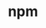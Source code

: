 ---
title: "npm"
layout: cache
categories: [package, develop]
meta: {"compilers": ["apple-clang@=16.0.0", "gcc@=10.2.1", "gcc@=10.5.0", "gcc@=11.1.0", "gcc@=11.4.0", "gcc@=13.3.0", "gcc@=7.5.0", "gcc@=9.4.0", "oneapi@=2024.2.1"], "num_specs": 74, "num_specs_by_stack": {"data-vis-sdk": 8, "developer-tools": 4, "developer-tools-aarch64-linux-gnu": 6, "developer-tools-darwin": 7, "developer-tools-manylinux2014": 1, "developer-tools-x86_64_v3-linux-gnu": 6, "e4s": 7, "e4s-neoverse-v2": 8, "e4s-neoverse_v1": 2, "e4s-oneapi": 24, "e4s-power": 1, "root": 74}, "oss": ["centos7", "rhel8", "sequoia", "ubuntu18.04", "ubuntu20.04", "ubuntu22.04"], "platforms": ["darwin", "linux"], "stacks": ["data-vis-sdk", "developer-tools", "developer-tools-aarch64-linux-gnu", "developer-tools-darwin", "developer-tools-manylinux2014", "developer-tools-x86_64_v3-linux-gnu", "e4s", "e4s-neoverse-v2", "e4s-neoverse_v1", "e4s-oneapi", "e4s-power", "root"], "targets": ["aarch64", "neoverse_v1", "neoverse_v2", "ppc64le", "x86_64_v3"], "versions": ["11.1.0", "9.3.1"]}
spec_details: [{"compiler": "gcc@=13.3.0", "hash": "2ipxmfxjmf5titpoqxfh2wjrzanazrg2", "os": "rhel8", "platform": "linux", "size": "-", "stacks": ["developer-tools-aarch64-linux-gnu", "root"], "target": "aarch64", "variants": ["build_system=generic"], "versions": ["11.1.0"]}, {"compiler": "gcc@=11.1.0", "hash": "2qr5hy3fjag5iemspk4z3gnkot6v4ibf", "os": "ubuntu20.04", "platform": "linux", "size": "-", "stacks": ["data-vis-sdk", "root"], "target": "x86_64_v3", "variants": ["build_system=generic"], "versions": ["11.1.0"]}, {"compiler": "gcc@=10.5.0", "hash": "3laleret2dhjkrt6bf5h45ns5pz2epky", "os": "centos7", "platform": "linux", "size": "-", "stacks": ["developer-tools-x86_64_v3-linux-gnu", "root"], "target": "x86_64_v3", "variants": ["build_system=generic"], "versions": ["9.3.1"]}, {"compiler": "oneapi@=2024.2.1", "hash": "4gxedydu62spxbsfwue74cbcdbpnyif7", "os": "ubuntu22.04", "platform": "linux", "size": "-", "stacks": ["e4s-oneapi", "root"], "target": "x86_64_v3", "variants": ["build_system=generic"], "versions": ["11.1.0"]}, {"compiler": "gcc@=10.5.0", "hash": "4me4hrrxvi5qiybbmaj5gwyg4kfdlqtt", "os": "centos7", "platform": "linux", "size": "-", "stacks": ["developer-tools-x86_64_v3-linux-gnu", "root"], "target": "x86_64_v3", "variants": ["build_system=generic"], "versions": ["11.1.0"]}, {"compiler": "gcc@=13.3.0", "hash": "4mqfpxl7jzuv4z5okgkhrcrcmj3ilcrx", "os": "rhel8", "platform": "linux", "size": "-", "stacks": ["developer-tools-aarch64-linux-gnu", "root"], "target": "aarch64", "variants": ["build_system=generic"], "versions": ["9.3.1"]}, {"compiler": "apple-clang@=16.0.0", "hash": "5z2ktie3cbolk67m2neve7fxydgfwzgu", "os": "sequoia", "platform": "darwin", "size": "-", "stacks": ["developer-tools-darwin", "root"], "target": "aarch64", "variants": ["build_system=generic"], "versions": ["9.3.1"]}, {"compiler": "gcc@=11.4.0", "hash": "6esyqifg5hjra4bdueohkyiicg7d37uk", "os": "ubuntu22.04", "platform": "linux", "size": "-", "stacks": ["e4s-neoverse_v1", "root"], "target": "neoverse_v1", "variants": ["build_system=generic"], "versions": ["9.3.1"]}, {"compiler": "gcc@=11.4.0", "hash": "6fhgyojiafwowuljxwyvkz7dt6uxbbs5", "os": "ubuntu22.04", "platform": "linux", "size": "-", "stacks": ["e4s-neoverse-v2", "root"], "target": "neoverse_v2", "variants": ["build_system=generic"], "versions": ["11.1.0"]}, {"compiler": "oneapi@=2024.2.1", "hash": "7edm7cho6ww74vnocyc47uqiffjh4p23", "os": "ubuntu22.04", "platform": "linux", "size": "-", "stacks": ["e4s-oneapi", "root"], "target": "x86_64_v3", "variants": ["build_system=generic"], "versions": ["11.1.0"]}, {"compiler": "gcc@=11.4.0", "hash": "aaqlt2zt3fi7hieqfbgidacr5sy4jt4m", "os": "ubuntu22.04", "platform": "linux", "size": "-", "stacks": ["e4s-neoverse-v2", "root"], "target": "neoverse_v2", "variants": ["build_system=generic"], "versions": ["9.3.1"]}, {"compiler": "oneapi@=2024.2.1", "hash": "akj2buchbfvy4o2oj2dv23vrwetit3vu", "os": "ubuntu22.04", "platform": "linux", "size": "-", "stacks": ["e4s-oneapi", "root"], "target": "x86_64_v3", "variants": ["build_system=generic"], "versions": ["9.3.1"]}, {"compiler": "oneapi@=2024.2.1", "hash": "aryk3pu3vpnbxz5neaoxpc5xfrylug4o", "os": "ubuntu22.04", "platform": "linux", "size": "-", "stacks": ["e4s-oneapi", "root"], "target": "x86_64_v3", "variants": ["build_system=generic"], "versions": ["9.3.1"]}, {"compiler": "gcc@=11.1.0", "hash": "avd3suzcyh2fookjzsuhc6wklfns6vmb", "os": "ubuntu20.04", "platform": "linux", "size": "-", "stacks": ["data-vis-sdk", "root"], "target": "x86_64_v3", "variants": ["build_system=generic"], "versions": ["11.1.0"]}, {"compiler": "oneapi@=2024.2.1", "hash": "b73ju47dg6akjjdcu775ke62ogpl4dgg", "os": "ubuntu22.04", "platform": "linux", "size": "-", "stacks": ["e4s-oneapi", "root"], "target": "x86_64_v3", "variants": ["build_system=generic"], "versions": ["9.3.1"]}, {"compiler": "oneapi@=2024.2.1", "hash": "bqavtejfjdf6bpew7wayugsxak2gmuvw", "os": "ubuntu22.04", "platform": "linux", "size": "-", "stacks": ["e4s-oneapi", "root"], "target": "x86_64_v3", "variants": ["build_system=generic"], "versions": ["11.1.0"]}, {"compiler": "apple-clang@=16.0.0", "hash": "bw2u4db3ib4m7y4zngso4qn4tj3xonzo", "os": "sequoia", "platform": "darwin", "size": "-", "stacks": ["developer-tools-darwin", "root"], "target": "aarch64", "variants": ["build_system=generic"], "versions": ["9.3.1"]}, {"compiler": "gcc@=10.2.1", "hash": "cqgxbkywr5nzpfbovjk3tzmk46ptavzi", "os": "centos7", "platform": "linux", "size": "-", "stacks": ["developer-tools-manylinux2014", "root"], "target": "x86_64_v3", "variants": ["build_system=generic"], "versions": ["9.3.1"]}, {"compiler": "gcc@=10.5.0", "hash": "cudp5fpwdn4pchfd3y7ufmfexq4wfxgz", "os": "centos7", "platform": "linux", "size": "-", "stacks": ["developer-tools-x86_64_v3-linux-gnu", "root"], "target": "x86_64_v3", "variants": ["build_system=generic"], "versions": ["11.1.0"]}, {"compiler": "gcc@=10.5.0", "hash": "cxkk5x6ehfbvihqwte5vksarndoupggj", "os": "centos7", "platform": "linux", "size": "-", "stacks": ["developer-tools-x86_64_v3-linux-gnu", "root"], "target": "x86_64_v3", "variants": ["build_system=generic"], "versions": ["9.3.1"]}, {"compiler": "oneapi@=2024.2.1", "hash": "d2lzlkct2negiartqwabcjhnbcxs5q5p", "os": "ubuntu22.04", "platform": "linux", "size": "-", "stacks": ["e4s-oneapi", "root"], "target": "x86_64_v3", "variants": ["build_system=generic"], "versions": ["9.3.1"]}, {"compiler": "apple-clang@=16.0.0", "hash": "d5pyrk4ahdpczcbsikn66japlkgmdm27", "os": "sequoia", "platform": "darwin", "size": "-", "stacks": ["developer-tools-darwin", "root"], "target": "aarch64", "variants": ["build_system=generic"], "versions": ["9.3.1"]}, {"compiler": "oneapi@=2024.2.1", "hash": "dluxakmotmfch4hjuh4y5nx6cqmr6qut", "os": "ubuntu22.04", "platform": "linux", "size": "-", "stacks": ["e4s-oneapi", "root"], "target": "x86_64_v3", "variants": ["build_system=generic"], "versions": ["9.3.1"]}, {"compiler": "gcc@=11.4.0", "hash": "dwgkl6n7ts4ddysik3kduha3guizqrko", "os": "ubuntu22.04", "platform": "linux", "size": "-", "stacks": ["e4s-neoverse-v2", "root"], "target": "neoverse_v2", "variants": ["build_system=generic"], "versions": ["9.3.1"]}, {"compiler": "oneapi@=2024.2.1", "hash": "ess7dpouilp4ttlzdwenzahqtp2snavm", "os": "ubuntu22.04", "platform": "linux", "size": "-", "stacks": ["e4s-oneapi", "root"], "target": "x86_64_v3", "variants": ["build_system=generic"], "versions": ["9.3.1"]}, {"compiler": "gcc@=11.1.0", "hash": "eu4liq76zuullpburnjyarqxvqfmg4aw", "os": "ubuntu20.04", "platform": "linux", "size": "-", "stacks": ["data-vis-sdk", "root"], "target": "x86_64_v3", "variants": ["build_system=generic"], "versions": ["11.1.0"]}, {"compiler": "oneapi@=2024.2.1", "hash": "fkfnknozc5jecmapm2tfwdg6637rqoju", "os": "ubuntu22.04", "platform": "linux", "size": "-", "stacks": ["e4s-oneapi", "root"], "target": "x86_64_v3", "variants": ["build_system=generic"], "versions": ["11.1.0"]}, {"compiler": "gcc@=11.1.0", "hash": "ghhb7yjgqkobyua3wgdqm2xtblddvfpd", "os": "ubuntu20.04", "platform": "linux", "size": "-", "stacks": ["data-vis-sdk", "root"], "target": "x86_64_v3", "variants": ["build_system=generic"], "versions": ["9.3.1"]}, {"compiler": "oneapi@=2024.2.1", "hash": "glwgv666ln44a4h5gjfy5gk2i5qto3vy", "os": "ubuntu22.04", "platform": "linux", "size": "-", "stacks": ["e4s-oneapi", "root"], "target": "x86_64_v3", "variants": ["build_system=generic"], "versions": ["11.1.0"]}, {"compiler": "gcc@=7.5.0", "hash": "grkkuwz2xpshi2sq4dlir47ilnwdwjc6", "os": "ubuntu18.04", "platform": "linux", "size": "-", "stacks": ["developer-tools", "root"], "target": "x86_64_v3", "variants": ["build_system=generic"], "versions": ["9.3.1"]}, {"compiler": "apple-clang@=16.0.0", "hash": "h7ry7rahsmekgw7qwtqwxbtuhohs3s2c", "os": "sequoia", "platform": "darwin", "size": "-", "stacks": ["developer-tools-darwin", "root"], "target": "aarch64", "variants": ["build_system=generic"], "versions": ["9.3.1"]}, {"compiler": "gcc@=11.1.0", "hash": "hhkma56r6ulc7gzsltze2llunvgaamn6", "os": "ubuntu20.04", "platform": "linux", "size": "-", "stacks": ["data-vis-sdk", "root"], "target": "x86_64_v3", "variants": ["build_system=generic"], "versions": ["9.3.1"]}, {"compiler": "gcc@=11.1.0", "hash": "hizfgcu6vq6e4wjlzykx2fw3ipi7d4vt", "os": "ubuntu20.04", "platform": "linux", "size": "-", "stacks": ["data-vis-sdk", "root"], "target": "x86_64_v3", "variants": ["build_system=generic"], "versions": ["9.3.1"]}, {"compiler": "gcc@=11.4.0", "hash": "hkpo5avf6343wtqg74w35pv6h6l4kg7y", "os": "ubuntu22.04", "platform": "linux", "size": "-", "stacks": ["e4s-neoverse-v2", "root"], "target": "neoverse_v2", "variants": ["build_system=generic"], "versions": ["9.3.1"]}, {"compiler": "apple-clang@=16.0.0", "hash": "ij3zgjof3bta2oe4h36exgtnlqn2k644", "os": "sequoia", "platform": "darwin", "size": "-", "stacks": ["developer-tools-darwin", "root"], "target": "aarch64", "variants": ["build_system=generic"], "versions": ["11.1.0"]}, {"compiler": "gcc@=11.4.0", "hash": "irh47whv2v2y65hxmxyuj4h2ht3moupg", "os": "ubuntu22.04", "platform": "linux", "size": "-", "stacks": ["e4s-neoverse_v1", "root"], "target": "neoverse_v1", "variants": ["build_system=generic"], "versions": ["9.3.1"]}, {"compiler": "gcc@=11.4.0", "hash": "j2vaqjqphv4vuquhzuydid4qtdykh6k7", "os": "ubuntu22.04", "platform": "linux", "size": "-", "stacks": ["e4s-neoverse-v2", "root"], "target": "neoverse_v2", "variants": ["build_system=generic"], "versions": ["9.3.1"]}, {"compiler": "gcc@=13.3.0", "hash": "jlluzprzfbibhq57iqu5ulao4r3rnuhh", "os": "rhel8", "platform": "linux", "size": "-", "stacks": ["developer-tools-aarch64-linux-gnu", "root"], "target": "aarch64", "variants": ["build_system=generic"], "versions": ["9.3.1"]}, {"compiler": "gcc@=11.4.0", "hash": "jrlcig3wa43qy7amjduewrymd5utybyn", "os": "ubuntu22.04", "platform": "linux", "size": "-", "stacks": ["e4s", "root"], "target": "x86_64_v3", "variants": ["build_system=generic"], "versions": ["9.3.1"]}, {"compiler": "oneapi@=2024.2.1", "hash": "ke46pew454u4rizqfzruswfzmyeu6v7d", "os": "ubuntu22.04", "platform": "linux", "size": "-", "stacks": ["e4s-oneapi", "root"], "target": "x86_64_v3", "variants": ["build_system=generic"], "versions": ["9.3.1"]}, {"compiler": "gcc@=7.5.0", "hash": "keo2g227flmiw4m3ng667ubkh66lvyr2", "os": "ubuntu18.04", "platform": "linux", "size": "-", "stacks": ["developer-tools", "root"], "target": "x86_64_v3", "variants": ["build_system=generic"], "versions": ["9.3.1"]}, {"compiler": "oneapi@=2024.2.1", "hash": "kkd3hldk5fqbb4hijod3exqqxdlwrb2z", "os": "ubuntu22.04", "platform": "linux", "size": "-", "stacks": ["e4s-oneapi", "root"], "target": "x86_64_v3", "variants": ["build_system=generic"], "versions": ["9.3.1"]}, {"compiler": "gcc@=11.4.0", "hash": "kmefejwcy5smqhuusvrh6y4hnp76xvkr", "os": "ubuntu22.04", "platform": "linux", "size": "-", "stacks": ["e4s-neoverse-v2", "root"], "target": "neoverse_v2", "variants": ["build_system=generic"], "versions": ["11.1.0"]}, {"compiler": "gcc@=9.4.0", "hash": "kzcickokw4qtcrwcgpbvjjxmwnzfqahb", "os": "ubuntu20.04", "platform": "linux", "size": "-", "stacks": ["e4s-power", "root"], "target": "ppc64le", "variants": ["build_system=generic"], "versions": ["9.3.1"]}, {"compiler": "gcc@=11.1.0", "hash": "lbqycklpqnnbdrjtsr2gdzxx3ffsiyq4", "os": "ubuntu20.04", "platform": "linux", "size": "-", "stacks": ["data-vis-sdk", "root"], "target": "x86_64_v3", "variants": ["build_system=generic"], "versions": ["9.3.1"]}, {"compiler": "gcc@=11.4.0", "hash": "lixgljtk33okrcu7r6ezjsuaeheacgq5", "os": "ubuntu22.04", "platform": "linux", "size": "-", "stacks": ["e4s", "root"], "target": "x86_64_v3", "variants": ["build_system=generic"], "versions": ["9.3.1"]}, {"compiler": "oneapi@=2024.2.1", "hash": "lmlsvxwctchw2petsobofw35pejrcmri", "os": "ubuntu22.04", "platform": "linux", "size": "-", "stacks": ["e4s-oneapi", "root"], "target": "x86_64_v3", "variants": ["build_system=generic"], "versions": ["9.3.1"]}, {"compiler": "gcc@=11.4.0", "hash": "lxl6uph52pj2jrqfjd22fms5xzzq4znl", "os": "ubuntu22.04", "platform": "linux", "size": "-", "stacks": ["e4s-neoverse-v2", "root"], "target": "neoverse_v2", "variants": ["build_system=generic"], "versions": ["9.3.1"]}, {"compiler": "gcc@=13.3.0", "hash": "mgzvip2vicb6uuq7enbglgptdt7loqil", "os": "rhel8", "platform": "linux", "size": "-", "stacks": ["developer-tools-aarch64-linux-gnu", "root"], "target": "aarch64", "variants": ["build_system=generic"], "versions": ["9.3.1"]}, {"compiler": "gcc@=11.4.0", "hash": "mi5yyqv6wnzvlrimnidngt7aoim3fupt", "os": "ubuntu22.04", "platform": "linux", "size": "-", "stacks": ["e4s", "root"], "target": "x86_64_v3", "variants": ["build_system=generic"], "versions": ["9.3.1"]}, {"compiler": "oneapi@=2024.2.1", "hash": "ml34aadjoeqqyhxnnr45aazabwnuo5am", "os": "ubuntu22.04", "platform": "linux", "size": "-", "stacks": ["e4s-oneapi", "root"], "target": "x86_64_v3", "variants": ["build_system=generic"], "versions": ["11.1.0"]}, {"compiler": "gcc@=13.3.0", "hash": "nxpjy6ifqyeh3wgqn7t3jkip5bxjnw27", "os": "rhel8", "platform": "linux", "size": "-", "stacks": ["developer-tools-aarch64-linux-gnu", "root"], "target": "aarch64", "variants": ["build_system=generic"], "versions": ["9.3.1"]}, {"compiler": "oneapi@=2024.2.1", "hash": "onwbd4ofhfryy5h77yxeljqa5x7gkd72", "os": "ubuntu22.04", "platform": "linux", "size": "-", "stacks": ["e4s-oneapi", "root"], "target": "x86_64_v3", "variants": ["build_system=generic"], "versions": ["11.1.0"]}, {"compiler": "gcc@=7.5.0", "hash": "pxw457zgcsu3nnfsxcatdeqktrgc6ffq", "os": "ubuntu18.04", "platform": "linux", "size": "-", "stacks": ["developer-tools", "root"], "target": "x86_64_v3", "variants": ["build_system=generic"], "versions": ["9.3.1"]}, {"compiler": "oneapi@=2024.2.1", "hash": "qadas7c5ibquujlgkgz7klcjsa2wfk35", "os": "ubuntu22.04", "platform": "linux", "size": "-", "stacks": ["e4s-oneapi", "root"], "target": "x86_64_v3", "variants": ["build_system=generic"], "versions": ["9.3.1"]}, {"compiler": "oneapi@=2024.2.1", "hash": "qfn772xiv655dfm4uvdxbonrrhoy3ko4", "os": "ubuntu22.04", "platform": "linux", "size": "-", "stacks": ["e4s-oneapi", "root"], "target": "x86_64_v3", "variants": ["build_system=generic"], "versions": ["9.3.1"]}, {"compiler": "gcc@=10.5.0", "hash": "qmeuzgsepg4idfqev3jsh2cyjjins5tb", "os": "centos7", "platform": "linux", "size": "-", "stacks": ["developer-tools-x86_64_v3-linux-gnu", "root"], "target": "x86_64_v3", "variants": ["build_system=generic"], "versions": ["9.3.1"]}, {"compiler": "gcc@=11.1.0", "hash": "rimuawmlqvwyd6tlqogmwdx6yboyzd4m", "os": "ubuntu20.04", "platform": "linux", "size": "-", "stacks": ["data-vis-sdk", "root"], "target": "x86_64_v3", "variants": ["build_system=generic"], "versions": ["9.3.1"]}, {"compiler": "gcc@=11.4.0", "hash": "ry2e2aqsbyyfimy2ofqq2tuh22wpgj3e", "os": "ubuntu22.04", "platform": "linux", "size": "-", "stacks": ["e4s", "root"], "target": "x86_64_v3", "variants": ["build_system=generic"], "versions": ["11.1.0"]}, {"compiler": "apple-clang@=16.0.0", "hash": "sfmvav3podpgyxat2jwtsxgyoky2vgwu", "os": "sequoia", "platform": "darwin", "size": "-", "stacks": ["developer-tools-darwin", "root"], "target": "aarch64", "variants": ["build_system=generic"], "versions": ["11.1.0"]}, {"compiler": "oneapi@=2024.2.1", "hash": "t5pbqks4idqeo2nikdpaqs2xv34e3mhv", "os": "ubuntu22.04", "platform": "linux", "size": "-", "stacks": ["e4s-oneapi", "root"], "target": "x86_64_v3", "variants": ["build_system=generic"], "versions": ["11.1.0"]}, {"compiler": "gcc@=11.4.0", "hash": "tmwaoblqtggdi3ffp3ojju6n3bs6vlii", "os": "ubuntu22.04", "platform": "linux", "size": "-", "stacks": ["e4s", "root"], "target": "x86_64_v3", "variants": ["build_system=generic"], "versions": ["11.1.0"]}, {"compiler": "oneapi@=2024.2.1", "hash": "trix4ljv33vmyk7ab4e72pc6t7s2rnsq", "os": "ubuntu22.04", "platform": "linux", "size": "-", "stacks": ["e4s-oneapi", "root"], "target": "x86_64_v3", "variants": ["build_system=generic"], "versions": ["9.3.1"]}, {"compiler": "oneapi@=2024.2.1", "hash": "tsnjhcmbqpqzhkwsvhecwraowoibgevx", "os": "ubuntu22.04", "platform": "linux", "size": "-", "stacks": ["e4s-oneapi", "root"], "target": "x86_64_v3", "variants": ["build_system=generic"], "versions": ["9.3.1"]}, {"compiler": "gcc@=7.5.0", "hash": "u5gwrq6h64nzvw6c5uoh5rawbsl3z6dt", "os": "ubuntu18.04", "platform": "linux", "size": "-", "stacks": ["developer-tools", "root"], "target": "x86_64_v3", "variants": ["build_system=generic"], "versions": ["9.3.1"]}, {"compiler": "gcc@=11.4.0", "hash": "ud2eyedrxdmrf73fgcxi7xw7cgfl6n43", "os": "ubuntu22.04", "platform": "linux", "size": "-", "stacks": ["e4s-neoverse-v2", "root"], "target": "neoverse_v2", "variants": ["build_system=generic"], "versions": ["11.1.0"]}, {"compiler": "oneapi@=2024.2.1", "hash": "vhgjj7ttgvknm3w2brcbeqk2br7uwiaa", "os": "ubuntu22.04", "platform": "linux", "size": "-", "stacks": ["e4s-oneapi", "root"], "target": "x86_64_v3", "variants": ["build_system=generic"], "versions": ["11.1.0"]}, {"compiler": "gcc@=10.5.0", "hash": "wcpuskz2vf74gtueaxctopggepeqy5uu", "os": "centos7", "platform": "linux", "size": "-", "stacks": ["developer-tools-x86_64_v3-linux-gnu", "root"], "target": "x86_64_v3", "variants": ["build_system=generic"], "versions": ["9.3.1"]}, {"compiler": "gcc@=11.4.0", "hash": "wjhnhqdvkpqznu7cgbavlmhkes3mvgor", "os": "ubuntu22.04", "platform": "linux", "size": "-", "stacks": ["e4s", "root"], "target": "x86_64_v3", "variants": ["build_system=generic"], "versions": ["9.3.1"]}, {"compiler": "oneapi@=2024.2.1", "hash": "wqpkctlckwads6g2rk36k4fawehil2ou", "os": "ubuntu22.04", "platform": "linux", "size": "-", "stacks": ["e4s-oneapi", "root"], "target": "x86_64_v3", "variants": ["build_system=generic"], "versions": ["9.3.1"]}, {"compiler": "gcc@=11.4.0", "hash": "x56lz2izywg2aoqxbg43eu3ib7uc3vpw", "os": "ubuntu22.04", "platform": "linux", "size": "-", "stacks": ["e4s", "root"], "target": "x86_64_v3", "variants": ["build_system=generic"], "versions": ["9.3.1"]}, {"compiler": "apple-clang@=16.0.0", "hash": "xekaivvquapunu7uy7yvfckzcii6lan7", "os": "sequoia", "platform": "darwin", "size": "-", "stacks": ["developer-tools-darwin", "root"], "target": "aarch64", "variants": ["build_system=generic"], "versions": ["9.3.1"]}, {"compiler": "gcc@=13.3.0", "hash": "xl4jrvktsmkhaha645tvhga63uhmcrrw", "os": "rhel8", "platform": "linux", "size": "-", "stacks": ["developer-tools-aarch64-linux-gnu", "root"], "target": "aarch64", "variants": ["build_system=generic"], "versions": ["11.1.0"]}, {"compiler": "oneapi@=2024.2.1", "hash": "zp6g4wnpplhx4f23f242zal662j2rrrz", "os": "ubuntu22.04", "platform": "linux", "size": "-", "stacks": ["e4s-oneapi", "root"], "target": "x86_64_v3", "variants": ["build_system=generic"], "versions": ["9.3.1"]}]
---